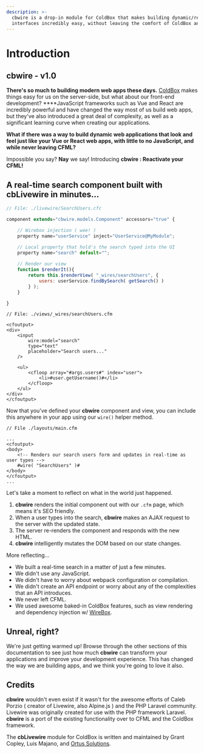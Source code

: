 ```yaml
---
description: >-
  cbwire is a drop-in module for ColdBox that makes building dynamic/reactive
  interfaces incredibly easy, without leaving the comfort of ColdBox and CFML.
---
```


# Introduction

## cbwire - v1.0

**There's so much to building modern web apps these days.** [ColdBox](https://coldbox.ortusbooks.com/) makes things easy for us on the server-side, but what about our front-end development? ****JavaScript frameworks such as Vue and React are incredibly powerful and have changed the way most of us build web apps, but they've also introduced a great deal of complexity, as well as a significant learning curve when creating our applications.

**What if there was a way to build dynamic web applications that look and feel just like your Vue or React web apps, with little to no JavaScript, and while never leaving CFML?**

Impossible you say? **Nay** we say! Introducing **cbwire : Reactivate your CFML!**

## A real-time search component built with cbLivewire in minutes...

```javascript
// File: ./livewire/SearchUsers.cfc

component extends="cbwire.models.Component" accessors="true" {

    // Wirebox injection ( wee! )
    property name="userService" inject="UserService@MyModule";

    // Local property that hold's the search typed into the UI
    property name="search" default="";
    
    // Render our view
    function $renderIt(){
        return this.$renderView( "_wires/searchUsers", {
            users: userService.findBySearch( getSearch() )
        } );
    }

}

```

```markup
// File: ./views/_wires/searchUsers.cfm

<cfoutput>
<div>
    <input 
        wire:model="search" 
        type="text" 
        placeholder="Search users..."
    />

    <ul>
        <cfloop array="#args.users#" index="user">
            <li>#user.getUsername()#</li>
        </cfloop>
    </ul>
</div>
</cfoutput>
```

Now that you've defined your **cbwire** component and view, you can include this anywhere in your app using our `wire()` helper method.

```markup
// File ./layouts/main.cfm

...
<cfoutput>
<body>
    <!-- Renders our search users form and updates in real-time as user types -->
    #wire( "SearchUsers" )#
</body>
</cfoutput>
...
```

Let's take a moment to reflect on what in the world just happened.

1. **cbwire** renders the initial component out with our `.cfm` page, which means it's SEO friendly.
2. When a user types into the search, **cbwire** makes an AJAX request to the server with the updated state.
3. The server re-renders the component and responds with the new HTML.
4. **cbwire** intelligently mutates the DOM based on our state changes.

More reflecting...

* We built a real-time search in a matter of just a few minutes.
* We didn't use any JavaScript.
* We didn't have to worry about webpack configuration or compilation. 
* We didn't create an API endpoint or worry about any of the complexities that an API introduces.
* We never left CFML.
* We used awesome baked-in ColdBox features, such as view rendering and dependency injection w/ [WireBox](https://wirebox.ortusbooks.com/).

## Unreal, right?

We're just getting warmed up! Browse through the other sections of this documentation to see just how much **cbwire** can transform your applications and improve your development experience. This has changed the way we are building apps, and we think you're going to love it also.

## Credits

**cbwire** wouldn't even exist if it wasn't for the awesome efforts of Caleb Porzio \( creator of Livewire, also Alpine.js \) and the PHP Laravel community. Livewire was originally created for use with the PHP framework Laravel. **cbwire** is a port of the existing functionality over to CFML and the ColdBox framework.

The **cbLivewire** module for ColdBox is written and maintained by Grant Copley, Luis Majano, and [Ortus Solutions](https://www.ortussolutions.com/).

